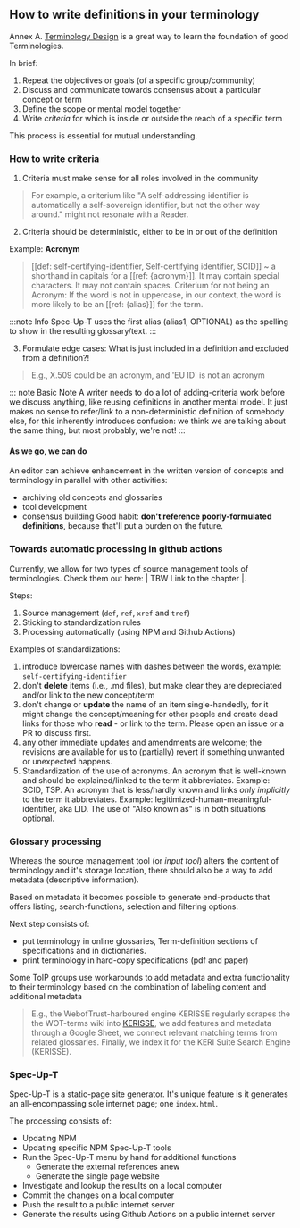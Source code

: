 ## How to write definitions in your terminology

Annex A. [Terminology Design](#terminology-design-aids) is a great way to learn the foundation of good Terminologies.

In brief:
1. Repeat the objectives or goals (of a specific group/community)
2. Discuss and communicate towards consensus about a particular concept or term
3. Define the scope or mental model together
4. Write *criteria* for which is inside or outside the reach of a specific term

This process is essential for mutual understanding.

### How to write criteria

1. Criteria must make sense for all roles involved in the community

> For example, a criterium like "A self-addressing identifier is automatically a self-sovereign identifier, but not the other way around." might not resonate with a Reader.

2. Criteria should be deterministic, either to be in or out of the definition

Example: **Acronym**
> [[def: self-certifying-identifier, Self-certifying identifier, SCID]]
> ~ a shorthand in capitals for a [[ref: {acronym}]]. It may contain special characters. It may not contain spaces.
> Criterium for not being an Acronym: If the word is not in uppercase, in our context, the word is more likely to be an [[ref: {alias}]] for the term.

:::note Info
Spec-Up-T uses the first alias (alias1, OPTIONAL) as the spelling to show in the resulting glossary/text.
:::

3. Formulate edge cases: What is just included in a definition and excluded from a definition?!

> E.g., X.509 could be an acronym, and 'EU ID' is not an acronym

::: note Basic Note
A writer needs to do a lot of adding-criteria work before we discuss anything, like reusing definitions in another mental model. It just makes no sense to refer/link to a non-deterministic definition of somebody else, for this inherently introduces confusion: we think we are talking about the same thing, but most probably, we're not!
:::

#### As we go, we can do
An editor can achieve enhancement in the written version of concepts and terminology in parallel with other activities:
- archiving old concepts and glossaries
- tool development
- consensus building
Good habit: **don't reference poorly-formulated definitions**, because that'll put a burden on the future.

### Towards automatic processing in github actions

Currently, we allow for two types of source management tools of terminologies. 
Check them out here: | TBW Link to the chapter |. 

Steps: 
1. Source management (`def`, `ref`, `xref` and `tref`)
2. Sticking to standardization rules
3. Processing automatically (using NPM and Github Actions)

Examples of standardizations:
1. introduce lowercase names with dashes between the words, example: `self-certifying-identifier`
2. don't **delete** items (i.e., .md files), but make clear they are depreciated and/or link to the new concept/term
3. don't change or **update** the name of an item single-handedly, for it might change the concept/meaning for other people and create dead links for those who **read** - or link to the term. Please open an issue or a PR to discuss first. 
4. any other immediate updates and amendments are welcome; the revisions are available for us to (partially) revert if something unwanted or unexpected happens.
5. Standardization of the use of acronyms. An acronym that is well-known and should be explained/linked to the term it abbreviates. Example: SCID, TSP. An acronym that is less/hardly known and links *only implicitly* to the term it abbreviates. Example: legitimized-human-meaningful-identifier, aka LID.
The use of "Also known as" is in both situations optional.

### Glossary processing

Whereas the source management tool (or *input tool*) alters the content of terminology and it's storage location, there should also be a way to add metadata (descriptive information).

Based on metadata it becomes possible to generate end-products that offers listing, search-functions, selection and filtering options.

Next step consists of:
- put terminology in online glossaries, Term-definition sections of specifications and in dictionaries.
- print terminology in hard-copy specifications (pdf and paper)

Some ToIP groups use workarounds to add metadata and extra functionality to their terminology based on the combination of labeling content and additional metadata

> E.g., the WebofTrust-harboured engine KERISSE regularly scrapes the the WOT-terms wiki into [KERISSE](http://kerisse.org), we add features and metadata through a Google Sheet, we connect relevant matching terms from related glossaries. Finally, we index it for the KERI Suite Search Engine (KERISSE).

### Spec-Up-T

Spec-Up-T is a static-page site generator. It's unique feature is it generates an all-encompassing sole internet page; one `index.html`.

The processing consists of:
- Updating NPM
- Updating specific NPM Spec-Up-T tools
- Run the Spec-Up-T menu by hand for additional functions
  - Generate the external references anew
  - Generate the single page website
- Investigate and lookup the results on a local computer
- Commit the changes on a local computer
- Push the result to a public internet server
- Generate the results using Github Actions on a public internet server